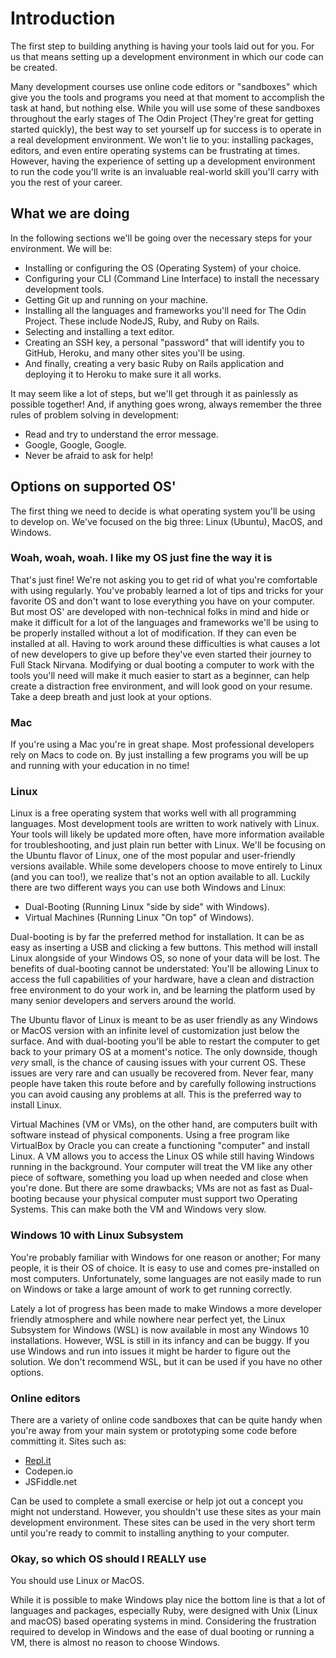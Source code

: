 # Introduction

The first step to building anything is having your tools laid out for you. For us that means setting up a development environment in which our code can be created.

Many development courses use online code editors or "sandboxes" which give you the tools and programs you need at that moment to accomplish the task at hand, but nothing else. While you will use some of these sandboxes throughout the early stages of The Odin Project (They're great for getting started quickly), the best way to set yourself up for success is to operate in a real development environment. We won't lie to you: installing packages, editors, and even entire operating systems can be frustrating at times. However, having the experience of setting up a development environment to run the code you'll write is an invaluable real-world skill you'll carry with you the rest of your career.

## What we are doing

In the following sections we'll be going over the necessary steps for your environment. We will be:

* Installing or configuring the OS (Operating System) of your choice.
* Configuring your CLI (Command Line Interface) to install the necessary development tools.
* Getting Git up and running on your machine.
* Installing all the languages and frameworks you'll need for The Odin Project. These include NodeJS, Ruby, and Ruby on Rails.
* Selecting and installing a text editor.
* Creating an SSH key, a personal "password" that will identify you to GitHub, Heroku, and many other sites you'll be using.
* And finally, creating a very basic Ruby on Rails application and deploying it to Heroku to make sure it all works.

It may seem like a lot of steps, but we'll get through it as painlessly as possible together! And, if anything goes wrong, always remember the three rules of problem solving in development:

* Read and try to understand the error message.
* Google, Google, Google.
* Never be afraid to ask for help!

## Options on supported OS'

The first thing we need to decide is what operating system you'll be using to develop on. We've focused on the big three: Linux (Ubuntu), MacOS, and Windows.

### Woah, woah, woah. I like my OS just fine the way it is

That's just fine! We're not asking you to get rid of what you're comfortable with using regularly. You've probably learned a lot of tips and tricks for your favorite OS and don't want to lose everything you have on your computer. But most OS' are developed with non-technical folks in mind and hide or make it difficult for a lot of the languages and frameworks we'll be using to be properly installed without a lot of modification. If they can even be installed at all. Having to work around these difficulties is what causes a lot of new developers to give up before they've even started their journey to Full Stack Nirvana. Modifying or dual booting a computer to work with the tools you'll need will make it much easier to start as a beginner, can help create a distraction free environment, and will look good on your resume. Take a deep breath and just look at your options.

### Mac

If you're using a Mac you're in great shape.  Most professional developers rely on Macs to code on. By just installing a few programs you will be up and running with your education in no time!

### Linux

Linux is a free operating system that works well with all programming languages. Most development tools are written to work natively with Linux. Your tools will likely be updated more often, have more information available for troubleshooting, and just plain run better with Linux. We'll be focusing on the Ubuntu flavor of Linux, one of the most popular and user-friendly versions available. While some developers choose to move entirely to Linux (and you can too!), we realize that's not an option available to all. Luckily there are two different ways you can use both Windows and Linux:

* Dual-Booting (Running Linux "side by side" with Windows).
* Virtual Machines (Running Linux "On top" of Windows).

Dual-booting is by far the preferred method for installation. It can be as easy as inserting a USB and clicking a few buttons. This method will install Linux alongside of your Windows OS, so none of your data will be lost. The benefits of dual-booting cannot be understated: You'll be allowing Linux to access the full capabilities of your hardware, have a clean and distraction free environment to do your work in, and be learning the platform used by many senior developers and servers around the world.

The Ubuntu flavor of Linux is meant to be as user friendly as any Windows or MacOS version with an infinite level of customization just below the surface. And with dual-booting you'll be able to restart the computer to get back to your primary OS at a moment's notice. The only downside, though _very_ small, is the chance of causing issues with your current OS. These issues are very rare and can usually be recovered from. Never fear, many people have taken this route before and by carefully following instructions you can avoid causing any problems at all. This is the preferred way to install Linux.

Virtual Machines (VM or VMs), on the other hand, are computers built with software instead of physical components. Using a free program like VirtualBox by Oracle you can create a functioning "computer" and install Linux. A VM allows you to access the Linux OS while still having Windows running in the background. Your computer will treat the VM like any other piece of software, something you load up when needed and close when you're done. But there are some drawbacks; VMs are not as fast as Dual-booting because your physical computer must support two Operating Systems. This can make both the VM and Windows very slow.

### Windows 10 with Linux Subsystem

You're probably familiar with Windows for one reason or another; For many people, it is their OS of choice. It is easy to use and comes pre-installed on most computers. Unfortunately, some languages are not easily made to run on Windows or take a large amount of work to get running correctly.

Lately a lot of progress has been made to make Windows a more developer friendly atmosphere and while nowhere near perfect yet, the Linux Subsystem for Windows (WSL) is now available in most any Windows 10 installations. However, WSL is still in its infancy and can be buggy. If you use Windows and run into issues it might be harder to figure out the solution. We don't recommend WSL, but it can be used if you have no other options.

### Online editors

There are a variety of online code sandboxes that can be quite handy when you're away from your main system or prototyping some code before committing it. Sites such as:

* [Repl.it](https://repl.it/)
* Codepen.io
* JSFiddle.net

Can be used to complete a small exercise or help jot out a concept you might not understand. However, you shouldn't use these sites as your main development environment. These sites can be used in the very short term until you're ready to commit to installing anything to your computer.

### Okay, so which OS should I REALLY use

You should use Linux or MacOS.

While it is possible to make Windows play nice the bottom line is that a lot of languages and packages, especially Ruby, were designed with Unix (Linux and macOS) based operating systems in mind. Considering the frustration required to develop in Windows and the ease of dual booting or running a VM, there is almost no reason to choose Windows.